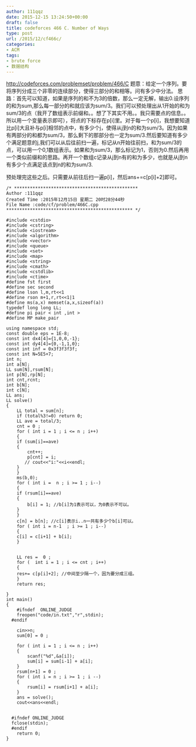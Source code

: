 ```yaml
---
author: 111qqz
date: 2015-12-15 13:24:50+00:00
draft: false
title: codeforces 466 C. Number of Ways
type: post
url: /2015/12/cf466c/
categories:
- ACM
tags:
- brute force
- 数据结构
---
```


http://codeforces.com/problemset/problem/466/C
题意：给定一个序列。要将序列分成三个非零的连续部分，使得三部分的和相等。问有多少中分法。
思路：首先可以知道，如果是序列的和不为3的倍数，那么一定无解，输出0.设序列的和为sum,那么每一部分的和就应该为sum/3。我们可以预处理出从1开始的和为sum/3的点（我开了数组表示前缀和。。想了下其实不用。。我只需要点的信息。。所以用一个变量表示即可），将点的下标存在p[i]里。对于每一个p[i]，我想要知道比p[i]大且补与p[i]相邻的点中，有多少个j，使得从j到n的和为sum/3。因为如果有两部分的和都为sum/3，那么剩下的那部分也一定为sum/3.然后要知道有多少个满足题意的j,我们可以从后往前扫一遍，标记从n开始往前扫，和为sum/3的点，可以用一个0,1数组表示。如果和为sum/3，那么标记为1，否则为0.然后再用一个类似前缀和的思路。再开一个数组c记录从j到n有的和为多少，也就是从j到n有多少个点满足该点到n的和为sum/3.

预处理完这些之后。只需要从前往后扫一遍p[i]，然后ans+=c[p[i]+2]即可。









    
    /* ***********************************************
    Author :111qqz
    Created Time :2015年12月15日 星期二 20时28分44秒
    File Name :code/cf/problem/466C.cpp
    ************************************************ */
    
    #include <cstdio>
    #include <cstring>
    #include <iostream>
    #include <algorithm>
    #include <vector>
    #include <queue>
    #include <set>
    #include <map>
    #include <string>
    #include <cmath>
    #include <cstdlib>
    #include <ctime>
    #define fst first
    #define sec second
    #define lson l,m,rt<<1
    #define rson m+1,r,rt<<1|1
    #define ms(a,x) memset(a,x,sizeof(a))
    typedef long long LL;
    #define pi pair < int ,int >
    #define MP make_pair
    
    using namespace std;
    const double eps = 1E-8;
    const int dx4[4]={1,0,0,-1};
    const int dy4[4]={0,-1,1,0};
    const int inf = 0x3f3f3f3f;
    const int N=5E5+7;
    int n;
    int a[N];
    LL sum[N],rsum[N];
    int p[N],rp[N];
    int cnt,rcnt;
    int b[N];
    int c[N];
    LL ans;
    LL solve()
    {
        LL total = sum[n];
        if (total%3!=0) return 0;
        LL ave = total/3;
        cnt = 0 ;
        for ( int i = 1 ; i <= n ; i++)
        {
    	if (sum[i]==ave)
    	{
    	    cnt++;
    	    p[cnt] = i;
    	   // cout<<"i:"<<i<<endl;
    	}
        }
        ms(b,0);
        for ( int i =  n ; i >= 1 ; i--)
        {
    	if (rsum[i]==ave)
    	{
    	    b[i] = 1; //b[i]为1表示可以，为0表示不可以。
    	}
        }
        c[n] = b[n]; //c[i]表示i..n一共有多少个b[i]可以。
        for ( int i = n-1  ; i >= 1 ; i--)
        {
    	c[i] = c[i+1] + b[i];
        }
        
         
        LL res =  0 ;
        for (  int i = 1 ; i <= cnt ; i++)
        {
    	res+= c[p[i]+2]; //中间至少隔一个，因为要分成三组。
        }
        return res;
    
    }
    int main()
    {
    	#ifndef  ONLINE_JUDGE 
    	freopen("code/in.txt","r",stdin);
      #endif
    
    	cin>>n;
    	sum[0] = 0 ;
    
    	for ( int i = 1 ; i <= n ; i++)
    	{
    	    scanf("%d",&a[i]);
    	    sum[i] = sum[i-1] + a[i];
    	}
    	rsum[n+1] = 0 ;
    	for ( int i = n ; i >= 1 ; i --)
    	{
    	    rsum[i] = rsum[i+1] + a[i];
    	}
    	ans = solve();
    	cout<<ans<<endl;
    
    
      #ifndef ONLINE_JUDGE  
      fclose(stdin);
      #endif
        return 0;
    }
    



